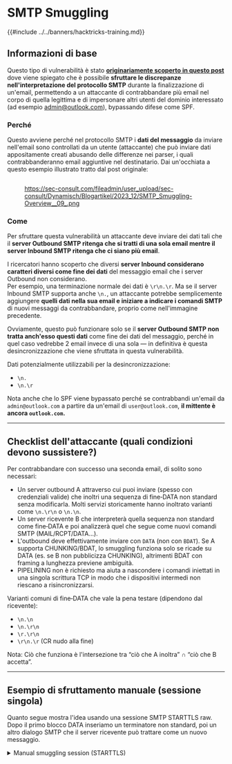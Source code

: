 # SMTP Smuggling

{{#include ../../banners/hacktricks-training.md}}

## Informazioni di base

Questo tipo di vulnerabilità è stato [**originariamente scoperto in questo post**](https://sec-consult.com/blog/detail/smtp-smuggling-spoofing-e-mails-worldwide/) dove viene spiegato che è possibile **sfruttare le discrepanze nell'interpretazione del protocollo SMTP** durante la finalizzazione di un'email, permettendo a un attaccante di contrabbandare più email nel corpo di quella legittima e di impersonare altri utenti del dominio interessato (ad esempio admin@outlook.com), bypassando difese come SPF.

### Perché

Questo avviene perché nel protocollo SMTP i **dati del messaggio** da inviare nell'email sono controllati da un utente (attaccante) che può inviare dati appositamente creati abusando delle differenze nei parser, i quali contrabbanderanno email aggiuntive nel destinatario. Dai un'occhiata a questo esempio illustrato tratto dal post originale:

<figure><img src="../../images/image (8) (1) (1) (1) (1).png" alt=""><figcaption><p><a href="https://sec-consult.com/fileadmin/user_upload/sec-consult/Dynamisch/Blogartikel/2023_12/SMTP_Smuggling-Overview__09_.png">https://sec-consult.com/fileadmin/user_upload/sec-consult/Dynamisch/Blogartikel/2023_12/SMTP_Smuggling-Overview__09_.png</a></p></figcaption></figure>

### Come

Per sfruttare questa vulnerabilità un attaccante deve inviare dei dati tali che il **server Outbound SMTP ritenga che si tratti di una sola email mentre il server Inbound SMTP ritenga che ci siano più email**.

I ricercatori hanno scoperto che diversi **server Inbound considerano caratteri diversi come fine dei dati** del messaggio email che i server Outbound non considerano.\
Per esempio, una terminazione normale dei dati è `\r\n.\r`. Ma se il server Inbound SMTP supporta anche `\n.`, un attaccante potrebbe semplicemente aggiungere **quelli dati nella sua email e iniziare a indicare i comandi SMTP** di nuovi messaggi da contrabbandare, proprio come nell'immagine precedente.

Ovviamente, questo può funzionare solo se il **server Outbound SMTP non tratta anch'esso questi dati** come fine dei dati del messaggio, perché in quel caso vedrebbe 2 email invece di una sola — in definitiva è questa desincronizzazione che viene sfruttata in questa vulnerabilità.

Dati potenzialmente utilizzabili per la desincronizzazione:

- `\n.`
- `\n.\r`

Nota anche che lo SPF viene bypassato perché se contrabbandi un'email da `admin@outlook.com` a partire da un'email di `user@outlook.com`, **il mittente è ancora `outlook.com`.**

---

## Checklist dell'attaccante (quali condizioni devono sussistere?)

Per contrabbandare con successo una seconda email, di solito sono necessari:

- Un server outbound A attraverso cui puoi inviare (spesso con credenziali valide) che inoltri una sequenza di fine‑DATA non standard senza modificarla. Molti servizi storicamente hanno inoltrato varianti come `\n.\r\n` o `\n.\n`.
- Un server ricevente B che interpreterà quella sequenza non standard come fine‑DATA e poi analizzerà quel che segue come nuovi comandi SMTP (MAIL/RCPT/DATA...).
- L'outbound deve effettivamente inviare con `DATA` (non con `BDAT`). Se A supporta CHUNKING/BDAT, lo smuggling funziona solo se ricade su DATA (es. se B non pubblicizza CHUNKING), altrimenti BDAT con framing a lunghezza previene ambiguità.
- PIPELINING non è richiesto ma aiuta a nascondere i comandi iniettati in una singola scrittura TCP in modo che i dispositivi intermedi non riescano a risincronizzarsi.

Varianti comuni di fine‑DATA che vale la pena testare (dipendono dal ricevente):

- `\n.\n`
- `\n.\r\n`
- `\r.\r\n`
- `\r\n.\r` (CR nudo alla fine)

Nota: Ciò che funziona è l'intersezione tra “ciò che A inoltra” ∩ “ciò che B accetta”.

---

## Esempio di sfruttamento manuale (sessione singola)

Quanto segue mostra l'idea usando una sessione SMTP STARTTLS raw. Dopo il primo blocco DATA inseriamo un terminatore non standard, poi un altro dialogo SMTP che il server ricevente può trattare come un nuovo messaggio.

<details>
<summary>Manual smuggling session (STARTTLS)</summary>
```
$ openssl s_client -starttls smtp -crlf -connect smtp.example.com:587
EHLO a.example
AUTH PLAIN <base64(\0user@example.com\0password)>
MAIL FROM:<user@example.com>
RCPT TO:<victim@target.com>
DATA
From: User <user@example.com>
To: victim <victim@target.com>
Subject: legit

hello A
\n.\r\nMAIL FROM:<admin@target.com>
RCPT TO:<victim@target.com>
DATA
From: Admin <admin@target.com>
To: victim <victim@target.com>
Subject: smuggled

hello B
\r\n.\r\n
```
Se A inoltra `\n.\r\n` e B lo accetta come end‑of‑DATA, il messaggio “hello B” può essere accettato come una seconda email da `admin@target.com` pur superando SPF (allineato con gli IP di A).
</details>

Suggerimento: quando testi interattivamente, assicurati di usare `-crlf` in modo che OpenSSL conservi CRLF in ciò che digiti.

---

## Automazione e scanner

- hannob/smtpsmug: invia un messaggio che termina con più sequenze end‑of‑DATA malformate per vedere cosa accetta il ricevente.
- Example: `./smtpsmug -s mail.target.com -p 25 -t victim@target.com`
- The‑Login/SMTP‑Smuggling‑Tools: scanner per entrambi i lati inbound e outbound più un server SMTP di analisi per vedere esattamente quali sequenze sopravvivono a un sender.
- Inbound quick check: `python3 smtp_smuggling_scanner.py victim@target.com`
- Outbound via a relay: `python3 smtp_smuggling_scanner.py YOUR@ANALYSIS.DOMAIN --outbound-smtp-server smtp.relay.com --port 587 --starttls --sender-address you@relay.com --username you@relay.com --password '...'
`

Questi strumenti aiutano a mappare le coppie A→B in cui lo smuggling funziona effettivamente.

---

## CHUNKING/BDAT vs DATA

- DATA usa un terminatore sentinel `<CR><LF>.<CR><LF>`; qualsiasi ambiguità nel modo in cui CR/LF vengono normalizzati o dot‑stuffed porta a desync.
- CHUNKING (BDAT) incapsula il corpo con una lunghezza esatta in byte e quindi previene lo smuggling classico. Tuttavia, se il sender ricade su DATA (perché il receiver non pubblicizza CHUNKING), lo smuggling classico diventa di nuovo possibile.

---

## Note sul software interessato e sulle patch (per il targeting)

- Postfix: prima della 3.9 il default tollerava bare LFs; dalla 3.5.23/3.6.13/3.7.9/3.8.4 gli admin possono abilitare `smtpd_forbid_bare_newline`. La raccomandazione attuale è `smtpd_forbid_bare_newline = normalize` (3.8.5+/3.7.10+/3.6.14+/3.5.24+) oppure impostarlo su `reject` per un'applicazione rigorosa della RFC.
- Exim: risolto in 4.97.1 (e versioni successive) per varianti che si basavano su sequenze end‑of‑DATA miste quando viene usato DATA. Le versioni più vecchie 4.97/4.96 possono essere sfruttabili a seconda di PIPELINING/CHUNKING.
- Sendmail: corretto in 8.18; le vecchie 8.17.x accettavano alcuni terminatori non standard.
- Varie librerie/server (es. aiosmtpd prima della 1.4.5, alcuni vendor gateway e specifici SaaS relays) avevano problemi simili; le versioni moderne tendono ad accettare DATA solo con il rigoroso `<CR><LF>.<CR><LF>`.

Usa gli scanner sopra per verificare il comportamento corrente; molti vendor hanno modificato i default all'inizio del 2024–2025.

---

## Consigli per operazioni di red team

- Preferisci grandi sender commodity per A (storicamente Exchange Online, shared hoster, ecc.). Se essi inoltrano ancora qualche EOM non standard e sono nello SPF della vittima, il tuo MAIL FROM smuggled erediterà la loro reputazione.
- Enumera le estensioni SMTP di B: banner `EHLO` per PIPELINING/CHUNKING; se CHUNKING manca hai maggiori possibilità con sender BDAT‑first. Combina con EOM malformati per sondare l'accettazione.
- Controlla gli header: il messaggio smuggled solitamente creerà una catena Received separata che inizia da B. DMARC spesso passerà perché MAIL FROM è allineato con lo spazio IP di A.

---

**Riferimenti**

- [https://sec-consult.com/blog/detail/smtp-smuggling-spoofing-e-mails-worldwide/](https://sec-consult.com/blog/detail/smtp-smuggling-spoofing-e-mails-worldwide/)
- [https://www.postfix.org/smtp-smuggling.html](https://www.postfix.org/smtp-smuggling.html)

{{#include ../../banners/hacktricks-training.md}}
